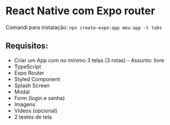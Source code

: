 # React Native com Expo router
Comandi para instalação: `npx create-expo-app meu-app -t tabs`

## Requisitos:
- Criar um App com no mínimo 3 telas (3 rotas) - Assunto: livre
- TypeScript
- Expo Router
- Styled Component
- Splash Screen
- Modal
- Form (login e senha)
- Imagens
- Vídeos (opcional)
- 2 testes de tela
